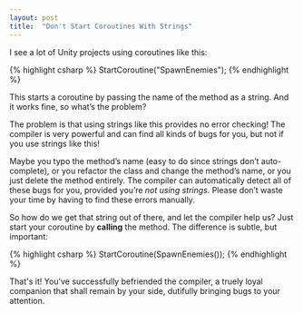 ```yaml
---
layout: post
title:  "Don't Start Coroutines With Strings"
---
```


I see a lot of Unity projects using coroutines like this:

{% highlight csharp %}
StartCoroutine("SpawnEnemies");
{% endhighlight %}

This starts a coroutine by passing the name of the method as a string. And it works fine, so what’s the problem?

The problem is that using strings like this provides no error checking! The compiler is very powerful and can find all kinds of bugs for you, but not if you use strings like this!

Maybe you typo the method’s name (easy to do since strings don’t auto-complete), or you refactor the class and change the method’s name, or you just delete the method entirely. The compiler can automatically detect all of these bugs for you, provided you’re *not using strings.* Please don’t waste your time by having to find these errors manually.

So how do we get that string out of there, and let the compiler help us? Just start your coroutine by **calling** the method. The difference is subtle, but important:

{% highlight csharp %}
StartCoroutine(SpawnEnemies());
{% endhighlight %}

That's it! You've successfully befriended the compiler, a truely loyal companion that shall remain by your side, dutifully bringing bugs to your attention.
